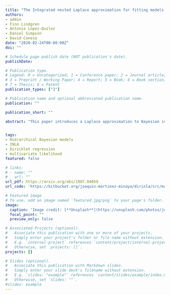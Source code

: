```yaml
---
title: "The Integrated nested Laplace approximation for fitting models with multivariate response"
authors:
- admin
- Finn Lindgren
- Antonio López-Quílez
- Daniel Simpson
- David Conesa
date: "2020-02-24T00:00:00Z"
doi: ""

# Schedule page publish date (NOT publication's date).
publishDate: 

# Publication type.
# Legend: 0 = Uncategorized; 1 = Conference paper; 2 = Journal article;
# 3 = Preprint / Working Paper; 4 = Report; 5 = Book; 6 = Book section;
# 7 = Thesis; 8 = Patent
publication_types: ["2"]

# Publication name and optional abbreviated publication name.
publication: ""

publication_short: ""

abstract: "This paper introduces a Laplace approximation to Bayesian inference in regression models for multivariate response variables. We focus on Dirichlet regression models, which can be used to analyze a set of variables on a simplex exhibiting skewness and heteroscedasticity, without having to transform the data. These data, which mainly consist of proportions or percentages of disjoint categories, are widely known as compositional data and are common in areas such as ecology, geology, and psychology. We provide both the theoretical foundations and a description of how this Laplace approximation can be implemented in the case of Dirichlet regression. The paper also introduces the package dirinla in the R-language that extends the R-INLA package, which can not deal directly with multivariate likelihoods like the Dirichlet likelihood. Simulation studies are presented to validate the good behaviour of the proposed method, while a real data case-study is used to show how this approach can be applied."


tags:
- Hierarchical Bayesian models
- INLA
- Dirichlet regression
- multivariate likelihood
featured: false

# links:
# - name: ""
#   url: ""
url_pdf: https://arxiv.org/abs/1907.04059
url_code: 'https://bitbucket.org/joaquin-martinez-minaya/dirinla/src/master/'

# Featured image
# To use, add an image named `featured.jpg/png` to your page's folder. 
image:
  caption: 'Image credit: [**Unsplash**](https://unsplash.com/photos/jdD8gXaTZsc)'
  focal_point: ""
  preview_only: false

# Associated Projects (optional).
#   Associate this publication with one or more of your projects.
#   Simply enter your project's folder or file name without extension.
#   E.g. `internal-project` references `content/project/internal-project/index.md`.
#   Otherwise, set `projects: []`.
projects: []

# Slides (optional).
#   Associate this publication with Markdown slides.
#   Simply enter your slide deck's filename without extension.
#   E.g. `slides: "example"` references `content/slides/example/index.md`.
#   Otherwise, set `slides: ""`.
#slides: example
---
```



